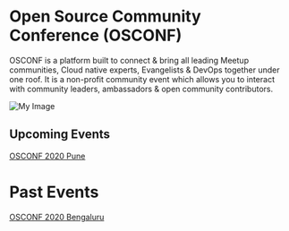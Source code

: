 # Open Source Community Conference (OSCONF) 

OSCONF is a platform built to connect & bring all leading Meetup communities, Cloud native experts, Evangelists & DevOps together under one roof. It is a non-profit community event which allows you to interact with community leaders, ambassadors & open community contributors.


 ![My Image](https://github.com/collabnix/osconf-README.md/blob/master/images/osconf.png)
 
## Upcoming Events

[OSCONF 2020 Pune]()

# Past Events

[OSCONF 2020 Bengaluru]()
